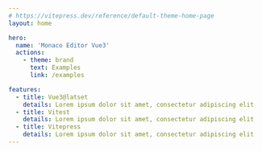 ```yaml
---
# https://vitepress.dev/reference/default-theme-home-page
layout: home

hero:
  name: 'Monaco Editor Vue3'
  actions:
    - theme: brand
      text: Examples
      link: /examples

features:
  - title: Vue3@latset
    details: Lorem ipsum dolor sit amet, consectetur adipiscing elit
  - title: Vitest
    details: Lorem ipsum dolor sit amet, consectetur adipiscing elit
  - title: Vitepress
    details: Lorem ipsum dolor sit amet, consectetur adipiscing elit
---
```

